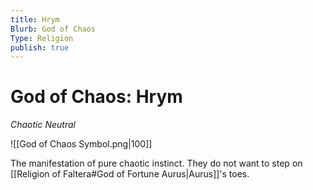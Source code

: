 ```yaml
---
title: Hrym
Blurb: God of Chaos
Type: Religion
publish: true
---
```


# God of Chaos: Hrym

_Chaotic Neutral_

![[God of Chaos Symbol.png|100]]

The manifestation of pure chaotic instinct. They do not want to step on [[Religion of Faltera#God of Fortune Aurus|Aurus]]'s toes.
